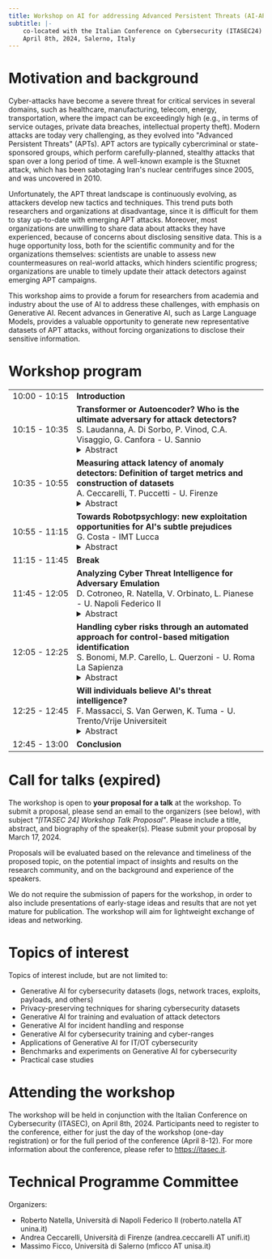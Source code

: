 ```yaml
---
title: Workshop on AI for addressing Advanced Persistent Threats (AI-APT)
subtitle: |-
    co-located with the Italian Conference on Cybersecurity (ITASEC24)
    April 8th, 2024, Salerno, Italy
---
```


# Motivation and background

Cyber-attacks have become a severe threat for critical services in several domains, such as healthcare, manufacturing, telecom, energy, transportation, where the impact can be exceedingly high (e.g., in terms of service outages, private data breaches, intellectual property theft). Modern attacks are today very challenging, as they evolved into "Advanced Persistent Threats" (APTs). APT actors are typically cybercriminal or state-sponsored groups, which perform carefully-planned, stealthy attacks that span over a long period of time. A well-known example is the Stuxnet attack, which has been sabotaging Iran's nuclear centrifuges since 2005, and was uncovered in 2010.

Unfortunately, the APT threat landscape is continuously evolving, as attackers develop new tactics and techniques. This trend puts both researchers and organizations at disadvantage, since it is difficult for them to stay up-to-date with emerging APT attacks. Moreover, most organizations are unwilling to share data about attacks they have experienced, because of concerns about disclosing sensitive data. This is a huge opportunity loss, both for the scientific community and for the organizations themselves: scientists are unable to assess new countermeasures on real-world attacks, which hinders scientific progress; organizations are unable to timely update their attack detectors against emerging APT campaigns.

This workshop aims to provide a forum for researchers from academia and industry about the use of AI to address these challenges, with emphasis on Generative AI. Recent advances in Generative AI, such as Large Language Models, provides a valuable opportunity to generate new representative datasets of APT attacks, without forcing organizations to disclose their sensitive information.

# Workshop program

<table>
  <tr>
    <td nowrap="nowrap">10:00 - 10:15</td>
    <td><b>Introduction</b></td>
  </tr>
  <tr>
    <td nowrap="nowrap">10:15 - 10:35</td>
    <td><b>Transformer or Autoencoder? Who is the ultimate adversary for attack detectors?</b><br/>S. Laudanna, A. Di Sorbo, P. Vinod, C.A. Visaggio, G. Canfora - U. Sannio<br/><details><summary>Abstract</summary>In recent years, Machine Learning (ML) approaches have been widely adopted for computer security tasks, including network intrusion detection and malware detection. However, linear and non-linear MLbased classifiers are vulnerable to adversarial examples created to deceive the classifiers. Generative Adversarial Networks (GAN) are architectures based on neural networks capable of successfully producing adversarial samples. In this study, we compare the performance of two GAN architectures based on either Transformer or Autoencoder networks in two distinct domains: Network Intrusion Detection Systems (NIDS) and mobile malware detection. We aim to evaluate their performance in terms of both effectiveness (i.e., the ability of the GAN-generated samples to reduce the detection rate of the targeted classifier) and efficiency (i.e., the capability of achieving the desired goal with fewer training epochs). Our findings reveal that the Transformerbased GAN outperforms the Autoencoder-based GAN, generating high-quality adversarial samples able to deceive both ML-based NIDS and ML-based malware detectors. Furthermore, in both scenarios, the Transformerbased architecture achieves a high deception efficacy through a reduced number of training epochs. This research sheds light on the relevance of GAN architectures, particularly Transformer-based models, and the need to consider samples produced by this architecture for improving the robustness of ML-based security solutions.</details></td>
  </tr>
  <tr>
    <td nowrap="nowrap">10:35 - 10:55</td>
    <td><b>Measuring attack latency of anomaly detectors: Definition of target metrics and construction of datasets</b><br/>A. Ceccarelli, T. Puccetti - U. Firenze<br/><details><summary>Abstract</summary>The ever-evolving landscape of attacks, coupled with the growing complexity of ICT systems, makes crafting anomaly-based intrusion detectors (ID) a difficult task: they must accurately detect attacks, and they should promptly perform detections. Although improving and comparing the detection capability is the focus of most research works, the timeliness of the detection is less considered and often insufficiently evaluated or discussed. In this presentation, we argue the relevance of measuring the temporal latency of attacks, and we propose an evaluation approach for detectors to ensure a pragmatic trade-off between correct and in-time detection. Briefly, the approach relates the false positive rate with the temporal latency of attacks and errors, and this ultimately leads to guidelines for configuring a detector. We apply our approach by evaluating different solutions in two industrial cases: i) an embedded railway on-board system that optimizes public mobility, and ii) an edge device for the Industrial Internet of Things. Our results show that considering latency in addition to traditional metrics like the false positive rate, precision, and coverage gives an additional fundamental perspective on the actual performance of the detector and should be considered when assessing and configuring anomaly detectors.</details></td>
  </tr>
  <tr>
    <td nowrap="nowrap">10:55 - 11:15</td>
    <td><b>Towards Robotpsychlogy: new exploitation opportunities for AI's subtle prejudices</b><br/>G. Costa - IMT Lucca<br/><details><summary>Abstract</summary>Machine Learning includes several powerful techniques that are revolutionizing our society in many ways. As a result, several activities that once were regarded as prerogatives of the human brain, can now be delegated to computers. The main promise is that these algorithms are free from many flaws typical of the human nature.  In this talk we will discuss this assumption and show that, in fact, some critical weaknesses of human beings are also affecting ML, perhaps in new, surprising and subtle ways. Moreover, we will understand some of the reasons why these mistakes are difficult to be spotted out and possible techniques to detect them.</details></td>
  </tr>
  <tr>
    <td nowrap="nowrap">11:15 - 11:45</td>
    <td><b>Break</b></td>
  </tr>
  <tr>
    <td nowrap="nowrap">11:45 - 12:05</td>
    <td><b>Analyzing Cyber Threat Intelligence for Adversary Emulation</b><br/>D. Cotroneo, R. Natella, V. Orbinato, L. Pianese - U. Napoli Federico II<br/><details><summary>Abstract</summary>Nowadays, organizations are facing sophisticated cybersecurity attacks, known as Advanced Persistent Threats (APTs), in terms of the number of stages and variety of techniques. Knowledge about APTs can be gained from sources of Cyber Threat Intelligence (CTI), such as incident reports and leaked documents. Unfortunately, these sources are often in unstructured natural language and are not actionable for automated testing of cybersecurity defenses (Adversary Emulation). This work investigates Machine Learning (ML) techniques to extract CTI from unstructured sources to support Adversary Emulation. We analyze several ML models and strategies and evaluate their accuracy on real-world CTI documents. The experimental results show that the best accuracy can be achieved by fine-tuning Large Language Models (LLM) with our dataset of CTI, in combination with sentence clustering and summarization.</details></td>
  </tr>
  <tr>
    <td nowrap="nowrap">12:05 - 12:25</td>
    <td><b>Handling cyber risks through an automated approach for control-based mitigation identification</b><br/>S. Bonomi, M.P. Carello, L. Querzoni - U. Roma La Sapienza<br/><details><summary>Abstract</summary>Identifying, assessing and managing cyber risks is a critical task for managing the overall cyber security of every company. The risk management process is currently well defined and supported by several standards and guidelines but it currently requires a significant effort from human operators that manually analyze vulnerabilities, identify the related risks and define the most appropriate treatment to contain the organization exposure to cyber attacks. Thus, the current implementation of the process is time consuming and requires well experienced analyst. Recently, some MAPE-K based Architectures have been proposed to partially automate the risk management process but they still rely on a preconfigured list of mitigation actions that need to be defined by humans. In our research, we take a step in this direction and we propose a method to (semi)-automatically identify and suggest the implementation of specific security controls with the aim of mitigating the identified risks. To this aim, we rely on two NLP models, based on the BERT architecture, to quantify the relevance of security controls to solve specific vulnerabilities and it turns to reduce the overall risk level.</details></td>
  </tr>
  <tr>
    <td nowrap="nowrap">12:25 - 12:45</td>
    <td><b>Will individuals believe AI's threat intelligence?</b><br/>F. Massacci, S. Van Gerwen, K. Tuma - U. Trento/Vrije Universiteit<br/><details><summary>Abstract</summary>The uncertainty that comes with diverse intelligence sources leaves room for biased judgements, which is still not well understood. We present a controlled experiment with two groups of participants, one who is knowledgeable of the security domain and one that is knowledgeable of the AI domain to measure the bias introduced by the source of intelligence (human vs algorithmic). Each of the 𝑛 = 19 + 21 participants analyzed eight threat intelligence reports from the Dutch National Cyber Security Center where a final recommendation was manipulated as for coming from a human expert or an AI algorithm. Our findings revealed that the type of source had only an impact on the agreement with a recommendation when knowledge of the AI domain was present. The perceived bias significantly differed only when knowledge about the decision domain was present. The difference in knowledge by the groups yielded a skewed preference for AI (for the security group) and for humans (for the AI group) but not significantly. This work is supported by the NWO KIC project HEWSTI and the European Project Sec4AI4Sec.
</details></td>
  </tr>
  <tr>
    <td nowrap="nowrap">12:45 - 13:00</td>
    <td><b>Conclusion</b></td>
  </tr>
</table>


# Call for talks (expired)

The workshop is open to <b>your proposal for a talk</b> at the workshop. To submit a proposal, please send an email to the organizers (see below), with subject <i>"[ITASEC 24] Workshop Talk Proposal"</i>. Please include a title, abstract, and biography of the speaker(s). Please submit your proposal by March 17, 2024.

Proposals will be evaluated based on the relevance and timeliness of the proposed topic, on the potential impact of insights and results on the research community, and on the background and experience of the speakers.

We do not require the submission of papers for the workshop, in order to also include presentations of early-stage ideas and results that are not yet mature for publication. The workshop will aim for lightweight exchange of ideas and networking.


# Topics of interest

Topics of interest include, but are not limited to:
<ul>
<li>Generative AI for cybersecurity datasets (logs, network traces, exploits, payloads, and others)</li>
<li>Privacy-preserving techniques for sharing cybersecurity datasets</li>
<li>Generative AI for training and evaluation of attack detectors</li>
<li>Generative AI for incident handling and response</li>
<li>Generative AI for cybersecurity training and cyber-ranges</li>
<li>Applications of Generative AI for IT/OT cybersecurity</li>
<li>Benchmarks and experiments on Generative AI for cybersecurity</li>
<li>Practical case studies</li>
</ul>



# Attending the workshop

The workshop will be held in conjunction with the Italian Conference on Cybersecurity (ITASEC), on April 8th, 2024. Participants need to register to the conference, either for just the day of the workshop (one-day registration) or for the full period of the conference (April 8-12). For more information about the conference, please refer to <a href="https://itasec.it">https://itasec.it</a>.


# Technical Programme Committee

Organizers:
<ul>
<li>Roberto Natella, Università di Napoli Federico II (roberto.natella AT unina.it)</li>
<li>Andrea Ceccarelli, Università di Firenze (andrea.ceccarelli AT unifi.it)</li>
<li>Massimo Ficco, Università di Salerno (mficco AT unisa.it)</li>
</ul>


